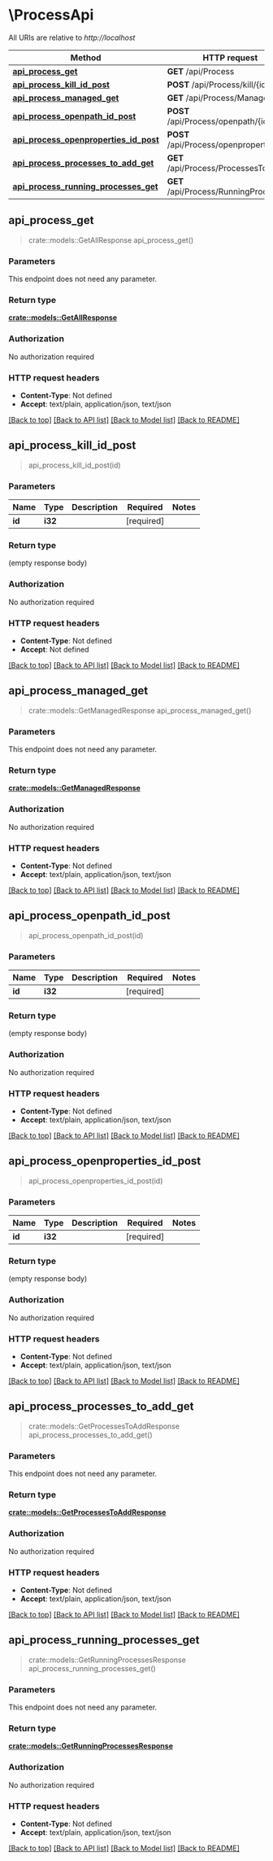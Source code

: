 # \ProcessApi

All URIs are relative to *http://localhost*

Method | HTTP request | Description
------------- | ------------- | -------------
[**api_process_get**](ProcessApi.md#api_process_get) | **GET** /api/Process | 
[**api_process_kill_id_post**](ProcessApi.md#api_process_kill_id_post) | **POST** /api/Process/kill/{id} | 
[**api_process_managed_get**](ProcessApi.md#api_process_managed_get) | **GET** /api/Process/Managed | 
[**api_process_openpath_id_post**](ProcessApi.md#api_process_openpath_id_post) | **POST** /api/Process/openpath/{id} | 
[**api_process_openproperties_id_post**](ProcessApi.md#api_process_openproperties_id_post) | **POST** /api/Process/openproperties/{id} | 
[**api_process_processes_to_add_get**](ProcessApi.md#api_process_processes_to_add_get) | **GET** /api/Process/ProcessesToAdd | 
[**api_process_running_processes_get**](ProcessApi.md#api_process_running_processes_get) | **GET** /api/Process/RunningProcesses | 



## api_process_get

> crate::models::GetAllResponse api_process_get()


### Parameters

This endpoint does not need any parameter.

### Return type

[**crate::models::GetAllResponse**](GetAllResponse.md)

### Authorization

No authorization required

### HTTP request headers

- **Content-Type**: Not defined
- **Accept**: text/plain, application/json, text/json

[[Back to top]](#) [[Back to API list]](../README.md#documentation-for-api-endpoints) [[Back to Model list]](../README.md#documentation-for-models) [[Back to README]](../README.md)


## api_process_kill_id_post

> api_process_kill_id_post(id)


### Parameters


Name | Type | Description  | Required | Notes
------------- | ------------- | ------------- | ------------- | -------------
**id** | **i32** |  | [required] |

### Return type

 (empty response body)

### Authorization

No authorization required

### HTTP request headers

- **Content-Type**: Not defined
- **Accept**: Not defined

[[Back to top]](#) [[Back to API list]](../README.md#documentation-for-api-endpoints) [[Back to Model list]](../README.md#documentation-for-models) [[Back to README]](../README.md)


## api_process_managed_get

> crate::models::GetManagedResponse api_process_managed_get()


### Parameters

This endpoint does not need any parameter.

### Return type

[**crate::models::GetManagedResponse**](GetManagedResponse.md)

### Authorization

No authorization required

### HTTP request headers

- **Content-Type**: Not defined
- **Accept**: text/plain, application/json, text/json

[[Back to top]](#) [[Back to API list]](../README.md#documentation-for-api-endpoints) [[Back to Model list]](../README.md#documentation-for-models) [[Back to README]](../README.md)


## api_process_openpath_id_post

> api_process_openpath_id_post(id)


### Parameters


Name | Type | Description  | Required | Notes
------------- | ------------- | ------------- | ------------- | -------------
**id** | **i32** |  | [required] |

### Return type

 (empty response body)

### Authorization

No authorization required

### HTTP request headers

- **Content-Type**: Not defined
- **Accept**: text/plain, application/json, text/json

[[Back to top]](#) [[Back to API list]](../README.md#documentation-for-api-endpoints) [[Back to Model list]](../README.md#documentation-for-models) [[Back to README]](../README.md)


## api_process_openproperties_id_post

> api_process_openproperties_id_post(id)


### Parameters


Name | Type | Description  | Required | Notes
------------- | ------------- | ------------- | ------------- | -------------
**id** | **i32** |  | [required] |

### Return type

 (empty response body)

### Authorization

No authorization required

### HTTP request headers

- **Content-Type**: Not defined
- **Accept**: text/plain, application/json, text/json

[[Back to top]](#) [[Back to API list]](../README.md#documentation-for-api-endpoints) [[Back to Model list]](../README.md#documentation-for-models) [[Back to README]](../README.md)


## api_process_processes_to_add_get

> crate::models::GetProcessesToAddResponse api_process_processes_to_add_get()


### Parameters

This endpoint does not need any parameter.

### Return type

[**crate::models::GetProcessesToAddResponse**](GetProcessesToAddResponse.md)

### Authorization

No authorization required

### HTTP request headers

- **Content-Type**: Not defined
- **Accept**: text/plain, application/json, text/json

[[Back to top]](#) [[Back to API list]](../README.md#documentation-for-api-endpoints) [[Back to Model list]](../README.md#documentation-for-models) [[Back to README]](../README.md)


## api_process_running_processes_get

> crate::models::GetRunningProcessesResponse api_process_running_processes_get()


### Parameters

This endpoint does not need any parameter.

### Return type

[**crate::models::GetRunningProcessesResponse**](GetRunningProcessesResponse.md)

### Authorization

No authorization required

### HTTP request headers

- **Content-Type**: Not defined
- **Accept**: text/plain, application/json, text/json

[[Back to top]](#) [[Back to API list]](../README.md#documentation-for-api-endpoints) [[Back to Model list]](../README.md#documentation-for-models) [[Back to README]](../README.md)

